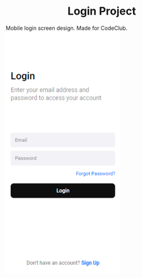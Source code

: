 <h1 align="center"> Login Project </h1>
Mobile login screen design. Made for CodeClub.

<img width="300px" src="assets/login.png">
